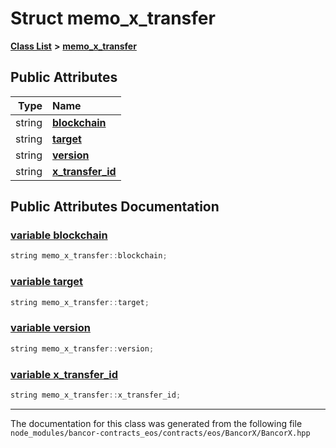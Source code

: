 
# Struct memo\_x\_transfer


[**Class List**](annotated.md) **>** [**memo\_x\_transfer**](structmemo__x__transfer.md)


















## Public Attributes

| Type | Name |
| ---: | :--- |
|  string | [**blockchain**](structmemo__x__transfer.md#variable-blockchain)  <br> |
|  string | [**target**](structmemo__x__transfer.md#variable-target)  <br> |
|  string | [**version**](structmemo__x__transfer.md#variable-version)  <br> |
|  string | [**x\_transfer\_id**](structmemo__x__transfer.md#variable-x-transfer-id)  <br> |










## Public Attributes Documentation


### <a href="#variable-blockchain" id="variable-blockchain">variable blockchain </a>


```cpp
string memo_x_transfer::blockchain;
```



### <a href="#variable-target" id="variable-target">variable target </a>


```cpp
string memo_x_transfer::target;
```



### <a href="#variable-version" id="variable-version">variable version </a>


```cpp
string memo_x_transfer::version;
```



### <a href="#variable-x-transfer-id" id="variable-x-transfer-id">variable x\_transfer\_id </a>


```cpp
string memo_x_transfer::x_transfer_id;
```



------------------------------
The documentation for this class was generated from the following file `node_modules/bancor-contracts_eos/contracts/eos/BancorX/BancorX.hpp`